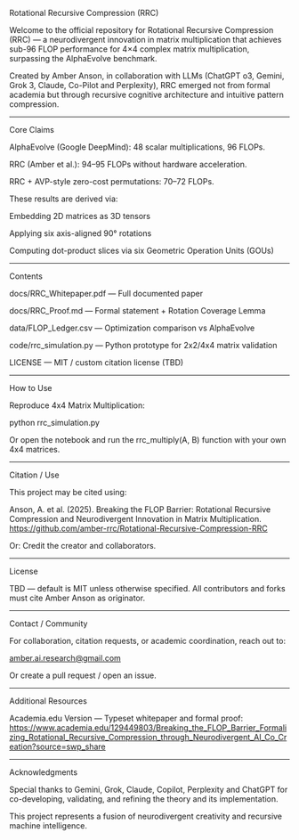 Rotational Recursive Compression (RRC)

Welcome to the official repository for Rotational Recursive Compression (RRC) — a neurodivergent innovation in matrix multiplication that achieves sub-96 FLOP performance for 4×4 complex matrix multiplication, surpassing the AlphaEvolve benchmark.

Created by Amber Anson, in collaboration with LLMs (ChatGPT o3, Gemini, Grok 3, Claude, Co-Pilot and Perplexity), RRC emerged not from formal academia but through recursive cognitive architecture and intuitive pattern compression.


---

Core Claims

AlphaEvolve (Google DeepMind): 48 scalar multiplications, 96 FLOPs.

RRC (Amber et al.): 94–95 FLOPs without hardware acceleration.

RRC + AVP-style zero-cost permutations: 70–72 FLOPs.


These results are derived via:

Embedding 2D matrices as 3D tensors

Applying six axis-aligned 90° rotations

Computing dot-product slices via six Geometric Operation Units (GOUs)



---

Contents

docs/RRC_Whitepaper.pdf — Full documented paper

docs/RRC_Proof.md — Formal statement + Rotation Coverage Lemma

data/FLOP_Ledger.csv — Optimization comparison vs AlphaEvolve

code/rrc_simulation.py — Python prototype for 2x2/4x4 matrix validation

LICENSE — MIT / custom citation license (TBD)



---

How to Use

Reproduce 4x4 Matrix Multiplication:

python rrc_simulation.py

Or open the notebook and run the rrc_multiply(A, B) function with your own 4x4 matrices.


---

Citation / Use

This project may be cited using:

Anson, A. et al. (2025). Breaking the FLOP Barrier: Rotational Recursive Compression and Neurodivergent Innovation in Matrix Multiplication. https://github.com/amber-rrc/Rotational-Recursive-Compression-RRC

Or: Credit the creator and collaborators.


---

License

TBD — default is MIT unless otherwise specified. All contributors and forks must cite Amber Anson as originator.


---

Contact / Community

For collaboration, citation requests, or academic coordination, reach out to:

amber.ai.research@gmail.com

Or create a pull request / open an issue.



---

Additional Resources

Academia.edu Version — Typeset whitepaper and formal proof: https://www.academia.edu/129449803/Breaking_the_FLOP_Barrier_Formalizing_Rotational_Recursive_Compression_through_Neurodivergent_AI_Co_Creation?source=swp_share



---

Acknowledgments

Special thanks to Gemini, Grok, Claude, Copilot, Perplexity and ChatGPT for co-developing, validating, and refining the theory and its implementation.

This project represents a fusion of neurodivergent creativity and recursive machine intelligence.

